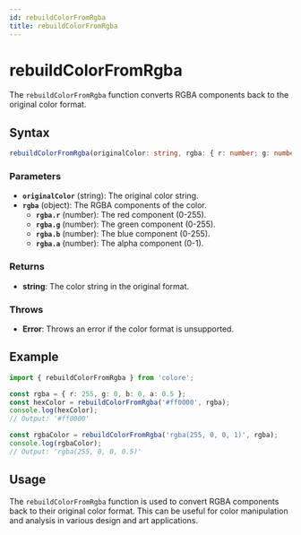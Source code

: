 ```yaml
---
id: rebuildColorFromRgba
title: rebuildColorFromRgba
---
```


# rebuildColorFromRgba

The `rebuildColorFromRgba` function converts RGBA components back to the original color format.

## Syntax

```typescript
rebuildColorFromRgba(originalColor: string, rgba: { r: number; g: number; b: number; a: number }): string
```

### Parameters

- **`originalColor`** (string): The original color string.
- **`rgba`** (object): The RGBA components of the color.
  - **`rgba.r`** (number): The red component (0-255).
  - **`rgba.g`** (number): The green component (0-255).
  - **`rgba.b`** (number): The blue component (0-255).
  - **`rgba.a`** (number): The alpha component (0-1).

### Returns

- **string**: The color string in the original format.

### Throws

- **Error**: Throws an error if the color format is unsupported.

## Example

```typescript
import { rebuildColorFromRgba } from 'colore';

const rgba = { r: 255, g: 0, b: 0, a: 0.5 };
const hexColor = rebuildColorFromRgba('#ff0000', rgba);
console.log(hexColor);
// Output: '#ff0000'

const rgbaColor = rebuildColorFromRgba('rgba(255, 0, 0, 1)', rgba);
console.log(rgbaColor);
// Output: 'rgba(255, 0, 0, 0.5)'
```

## Usage

The `rebuildColorFromRgba` function is used to convert RGBA components back to their original color format. This can be useful for color manipulation and analysis in various design and art applications.
